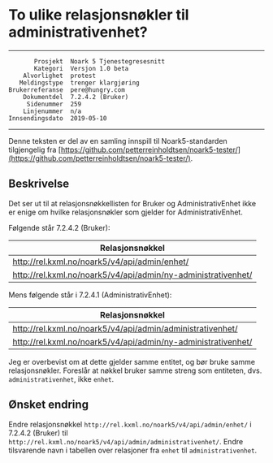 To ulike relasjonsnøkler til administrativenhet?
================================================

 ------------------  ---------------------------------
           Prosjekt  Noark 5 Tjenestegresesnitt
           Kategori  Versjon 1.0 beta
        Alvorlighet  protest
       Meldingstype  trenger klargjøring
    Brukerreferanse  pere@hungry.com
        Dokumentdel  7.2.4.2 (Bruker)
         Sidenummer  259
        Linjenummer  n/a
    Innsendingsdato  2019-05-10
 ------------------  ---------------------------------

Denne teksten er del av en samling innspill til Noark5-standarden
tilgjengelig fra
[https://github.com/petterreinholdtsen/noark5-tester/](https://github.com/petterreinholdtsen/noark5-tester/).

Beskrivelse
-----------

Det ser ut til at relasjonsnøkkellisten for Bruker og
AdministrativEnhet ikke er enige om hvilke relasjonsnøkler som gjelder
for AdministrativEnhet.

Følgende står 7.2.4.2 (Bruker):

| **Relasjonsnøkkel**                                                               |
| --------------------------------------------------------------------------------- |
| http://rel.kxml.no/noark5/v4/api/admin/enhet/                                     |
| http://rel.kxml.no/noark5/v4/api/admin/ny-administrativenhet/                     |

Mens følgende står i 7.2.4.1 (AdministrativEnhet):

| **Relasjonsnøkkel**                                                               |
| --------------------------------------------------------------------------------- |
| http://rel.kxml.no/noark5/v4/api/admin/administrativenhet/                        |
| http://rel.kxml.no/noark5/v4/api/admin/ny-administrativenhet/                     |

Jeg er overbevist om at dette gjelder samme entitet, og bør bruke
samme relasjonsnøkler.  Foreslår at nøkkel bruker samme streng som
entiteten, dvs. `administrativenhet`, ikke `enhet`.

Ønsket endring
--------------

Endre relasjonsnøkkel `http://rel.kxml.no/noark5/v4/api/admin/enhet/`
i 7.2.4.2 (Bruker) til
`http://rel.kxml.no/noark5/v4/api/admin/administrativenhet/`.  Endre
tilsvarende navn i tabellen over relasjoner fra `enhet` til
`administrativenhet`.
